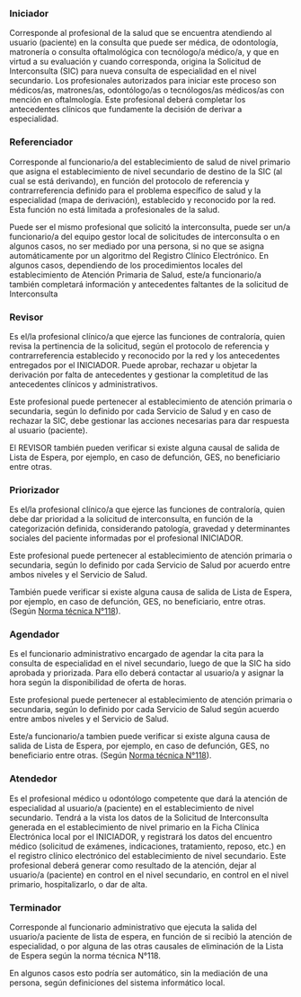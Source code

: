 ### Iniciador

  Corresponde al profesional de la salud que se encuentra atendiendo al usuario
  (paciente) en la consulta que puede ser médica, de odontología, matronería o
  consulta oftalmológica con tecnólogo/a médico/a, y que en virtud a su evaluación y
  cuando corresponda, origina la Solicitud de Interconsulta (SIC) para nueva
  consulta de especialidad en el nivel secundario. Los profesionales autorizados
  para iniciar este proceso son médicos/as, matrones/as, odontólogo/as o
  tecnólogos/as médicos/as con mención en oftalmología. Este profesional deberá
  completar los antecedentes clínicos que fundamente la decisión de derivar a
  especialidad. 

### Referenciador
  
  Corresponde al funcionario/a del establecimiento de salud de nivel primario que
  asigna el establecimiento de nivel secundario de destino de la SIC (al cual se
  está derivando), en función del protocolo de referencia y contrarreferencia
  definido para el problema específico de salud y la especialidad (mapa de
  derivación), establecido y reconocido por la red. Esta función no está limitada a
  profesionales de la salud. 
  
  Puede ser el mismo profesional que solicitó la interconsulta, puede ser un/a funcionario/a del 
  equipo gestor local de solicitudes de interconsulta o en algunos casos, no ser mediado por una persona, 
  si no que se asigna automáticamente por un algoritmo del Registro Clínico Electrónico. En algunos casos, 
  dependiendo de los procedimientos locales del establecimiento de Atención Primaria de Salud, 
  este/a funcionario/a también completará información y antecedentes faltantes de la solicitud de Interconsulta

### Revisor
  
  Es el/la profesional clínico/a que ejerce las funciones de contraloría, quien
  revisa la pertinencia de la solicitud, según el protocolo de referencia y
  contrarreferencia establecido y reconocido por la red y los antecedentes
  entregados por el INICIADOR. Puede aprobar, rechazar u objetar la derivación por
  falta de antecedentes y gestionar la completitud de las antecedentes clínicos y
  administrativos.

  Este profesional puede pertenecer al establecimiento de atención primaria o
  secundaria, según lo definido por cada Servicio de Salud y en caso de rechazar la
  SIC, debe gestionar las acciones necesarias para dar respuesta al usuario
  (paciente). 
  
  El REVISOR también pueden verificar si existe alguna causal de salida de Lista de
  Espera, por ejemplo, en caso de defunción, GES, no beneficiario entre otras. 

### Priorizador
  
  Es el/la profesional clínico/a que ejerce las funciones de contraloría, quien debe
  dar prioridad a la solicitud de interconsulta, en función de la categorización
  definida, considerando patología, gravedad y determinantes sociales del paciente
  informadas por el profesional INICIADOR. 
  
  Este profesional puede pertenecer al establecimiento de atención primaria o
  secundaria, según lo definido por cada Servicio de Salud por acuerdo entre ambos
  niveles y el Servicio de Salud. 
  
  También puede verificar si existe alguna causa de salida de Lista de Espera, por
  ejemplo, en caso de defunción, GES, no beneficiario, entre otras. (Según [Norma técnica N°118](https://drive.google.com/file/d/1kZBAY7E-Rmy3DxGCMP3emotxEWh5nLEy/view)).

### Agendador
  
  Es el funcionario administrativo encargado de agendar la cita para la consulta de
  especialidad en el nivel secundario, luego de que la SIC ha sido aprobada y
  priorizada. Para ello deberá contactar al usuario/a y asignar la hora según la
  disponibilidad de oferta de horas. 
  
  Este profesional puede pertenecer al establecimiento de atención primaria o
  secundaria, según lo definido por cada Servicio de Salud según acuerdo entre ambos
  niveles y el Servicio de Salud.

   Este/a funcionario/a tambien puede verificar si existe alguna causa de salida de Lista de Espera, 
   por ejemplo, en caso de defunción, GES, no beneficiario entre otras. (Según [Norma técnica N°118](https://drive.google.com/file/d/1kZBAY7E-Rmy3DxGCMP3emotxEWh5nLEy/view)).

### Atendedor
  
  Es el profesional médico u odontólogo competente que 
  dará la atención de especialidad al usuario/a (paciente) en el establecimiento de nivel secundario.
  Tendrá a la vista los datos de la Solicitud de Interconsulta generada en el
  establecimiento de nivel primario en la Ficha Clínica Electrónica local por el
  INICIADOR, y registrará los datos del encuentro médico (solicitud de exámenes,
  indicaciones, tratamiento, reposo, etc.) en el registro clínico electrónico del
  establecimiento de nivel secundario. Este profesional deberá generar como
  resultado de la atención, dejar al usuario/a (paciente) en control en el nivel
  secundario, en control en el nivel primario, hospitalizarlo, o dar de alta.

### Terminador
  
  Corresponde al funcionario administrativo que ejecuta la salida del usuario/a
  paciente de lista de espera, en función de si recibió la atención de especialidad,
  o por alguna de las otras causales de eliminación de la Lista de Espera según la
  norma técnica N°118. 
  
  En algunos casos esto podría ser automático, sin la mediación de una persona,
  según definiciones del sistema informático local.